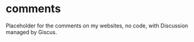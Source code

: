 # comments

Placeholder for the comments on my websites, no code, with Discussion managed by Giscus.
